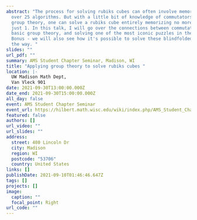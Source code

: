 ```yaml
---
abstract: "The process for solving rubiks cubes can often involve memorizing
  over 25 algorithms. But with a little bit of knowledge of commutators and
  group theory, one can solve a rubiks cube entirely memorizing no more than
  just 1. In this talk, I will go over the connections between commutators,
  basic group theory, and solving one of the most iconic puzzles in the world!
  Bonus - we will also see how it's possible to solve these blindfolded along
  the way. "
slides: ""
url_pdf: ""
summary: AMS Student Chapter Seminar, Madison, WI
title: "Applying group theory to solve rubiks cubes "
location: |-
  UW Madison Math Dept,
  Van Vleck 901
date: 2021-09-30T13:00:00.000Z
date_end: 2021-09-30T15:00:00.000Z
all_day: false
event: AMS Student Chapter Seminar
event_url: https://hilbert.math.wisc.edu/wiki/index.php/AMS_Student_Chapter_Seminar
featured: false
authors: []
url_video: ""
url_slides: ""
address:
  street: 480 Lincoln Dr
  city: Madison
  region: WI
  postcode: "53706"
  country: United States
links: []
publishDate: 2021-09-10T01:46:46.647Z
tags: []
projects: []
image:
  caption: ""
  focal_point: Right
url_code: ""
---
```

